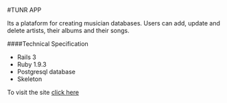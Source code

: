 #TUNR APP

Its a plataform for creating musician databases. Users can add, update and delete artists, their albums and their songs.

####Technical Specification
+ Rails 3
+ Ruby 1.9.3
+ Postgresql database
+ Skeleton

To visit the site [click here](http://tunr-app.herokuapp.com)